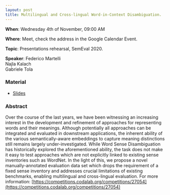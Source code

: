 ```yaml
---
layout: post
title: Multilingual and Cross-lingual Word-in-Context Disambiguation.
---
```

**When**:  Wednesday 4th of November, 09:00 AM

**Where**: Meet, check the address in the Google Calendar Event.

**Topic**: Presentations rehearsal, SemEval 2020.

**Speaker**: 
Federico Martelli\
Najla Kalach\
Gabriele Tola

### Material
- [Slides]()


### Abstract
Over the course of the last years, we have been witnessing an increasing interest in the development and refinement of approaches for representing words and their meanings. Although potentially all approaches can be integrated and evaluated in downstream applications, the inherent ability of the various semantically-aware embeddings to capture meaning distinctions still remains largely under-investigated. While Word Sense Disambiguation has historically explored the aforementioned ability, the task does not make it easy to test approaches which are not explicitly linked to existing sense inventories such as WordNet. In the light of this, we propose a novel manually-annotated evaluation data set which drops the requirement of a fixed sense inventory and addresses crucial limitations of existing benchmarks, enabling multilingual and cross-lingual evaluation.
For more information: [https://competitions.codalab.org/competitions/27054](https://competitions.codalab.org/competitions/27054)

